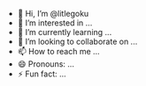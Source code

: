 - 👋 Hi, I’m @litlegoku
- 👀 I’m interested in ...
- 🌱 I’m currently learning ...
- 💞️ I’m looking to collaborate on ...
- 📫 How to reach me ...
- 😄 Pronouns: ...
- ⚡ Fun fact: ...

<!---
litlegoku/litlegoku is a ✨ special ✨ repository because its `README.md` (this file) appears on your GitHub profile.
You can click the Preview link to take a look at your changes.
--->

